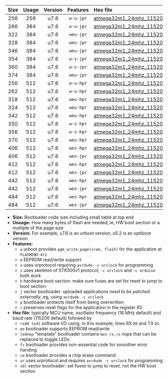 |Size|Usage|Version|Features|Hex file|
|:-:|:-:|:-:|:-:|:--|
|256|256|u7.6|`w-u-jpr`|[atmega32m1_24mhz_115200bps_rxb0_txb1_ur_vbl.hex](https://raw.githubusercontent.com/stefanrueger/urboot/main//atmega32m1_24mhz_115200bps_rxb0_txb1_ur_vbl.hex)|
|266|384|u7.6|`w-u-jpr`|[atmega32m1_24mhz_115200bps_rxb0_txb1_lednop_ur_vbl.hex](https://raw.githubusercontent.com/stefanrueger/urboot/main//atmega32m1_24mhz_115200bps_rxb0_txb1_lednop_ur_vbl.hex)|
|322|384|u7.6|`weu-jpr`|[atmega32m1_24mhz_115200bps_rxb0_txb1_ee_ur_vbl.hex](https://raw.githubusercontent.com/stefanrueger/urboot/main//atmega32m1_24mhz_115200bps_rxb0_txb1_ee_ur_vbl.hex)|
|328|384|u7.6|`weu-jpr`|[atmega32m1_24mhz_115200bps_rxb0_txb1_ee_lednop_ur_vbl.hex](https://raw.githubusercontent.com/stefanrueger/urboot/main//atmega32m1_24mhz_115200bps_rxb0_txb1_ee_lednop_ur_vbl.hex)|
|346|384|u7.6|`weu-jpr`|[atmega32m1_24mhz_115200bps_rxb0_txb1_ee_lednop_fr_ur_vbl.hex](https://raw.githubusercontent.com/stefanrueger/urboot/main//atmega32m1_24mhz_115200bps_rxb0_txb1_ee_lednop_fr_ur_vbl.hex)|
|354|384|u7.6|`w-s-jpr`|[atmega32m1_24mhz_115200bps_rxb0_txb1_vbl.hex](https://raw.githubusercontent.com/stefanrueger/urboot/main//atmega32m1_24mhz_115200bps_rxb0_txb1_vbl.hex)|
|360|384|u7.6|`w-s-jpr`|[atmega32m1_24mhz_115200bps_rxb0_txb1_lednop_vbl.hex](https://raw.githubusercontent.com/stefanrueger/urboot/main//atmega32m1_24mhz_115200bps_rxb0_txb1_lednop_vbl.hex)|
|374|384|u7.6|`weu-jpr`|[atmega32m1_24mhz_115200bps_rxb0_txb1_ee_lednop_fr_ce_ur_vbl.hex](https://raw.githubusercontent.com/stefanrueger/urboot/main//atmega32m1_24mhz_115200bps_rxb0_txb1_ee_lednop_fr_ce_ur_vbl.hex)|
|256|512|u7.6|`w-u-hpr`|[atmega32m1_24mhz_115200bps_rxb0_txb1_ur.hex](https://raw.githubusercontent.com/stefanrueger/urboot/main//atmega32m1_24mhz_115200bps_rxb0_txb1_ur.hex)|
|262|512|u7.6|`w-u-hpr`|[atmega32m1_24mhz_115200bps_rxb0_txb1_lednop_ur.hex](https://raw.githubusercontent.com/stefanrueger/urboot/main//atmega32m1_24mhz_115200bps_rxb0_txb1_lednop_ur.hex)|
|318|512|u7.6|`weu-hpr`|[atmega32m1_24mhz_115200bps_rxb0_txb1_ee_ur.hex](https://raw.githubusercontent.com/stefanrueger/urboot/main//atmega32m1_24mhz_115200bps_rxb0_txb1_ee_ur.hex)|
|324|512|u7.6|`weu-hpr`|[atmega32m1_24mhz_115200bps_rxb0_txb1_ee_lednop_ur.hex](https://raw.githubusercontent.com/stefanrueger/urboot/main//atmega32m1_24mhz_115200bps_rxb0_txb1_ee_lednop_ur.hex)|
|342|512|u7.6|`weu-hpr`|[atmega32m1_24mhz_115200bps_rxb0_txb1_ee_lednop_fr_ur.hex](https://raw.githubusercontent.com/stefanrueger/urboot/main//atmega32m1_24mhz_115200bps_rxb0_txb1_ee_lednop_fr_ur.hex)|
|350|512|u7.6|`w-s-hpr`|[atmega32m1_24mhz_115200bps_rxb0_txb1.hex](https://raw.githubusercontent.com/stefanrueger/urboot/main//atmega32m1_24mhz_115200bps_rxb0_txb1.hex)|
|356|512|u7.6|`w-s-hpr`|[atmega32m1_24mhz_115200bps_rxb0_txb1_lednop.hex](https://raw.githubusercontent.com/stefanrueger/urboot/main//atmega32m1_24mhz_115200bps_rxb0_txb1_lednop.hex)|
|370|512|u7.6|`weu-hpr`|[atmega32m1_24mhz_115200bps_rxb0_txb1_ee_lednop_fr_ce_ur.hex](https://raw.githubusercontent.com/stefanrueger/urboot/main//atmega32m1_24mhz_115200bps_rxb0_txb1_ee_lednop_fr_ce_ur.hex)|
|406|512|u7.6|`wes-hpr`|[atmega32m1_24mhz_115200bps_rxb0_txb1_ee.hex](https://raw.githubusercontent.com/stefanrueger/urboot/main//atmega32m1_24mhz_115200bps_rxb0_txb1_ee.hex)|
|406|512|u7.6|`wes-jpr`|[atmega32m1_24mhz_115200bps_rxb0_txb1_ee_vbl.hex](https://raw.githubusercontent.com/stefanrueger/urboot/main//atmega32m1_24mhz_115200bps_rxb0_txb1_ee_vbl.hex)|
|412|512|u7.6|`wes-hpr`|[atmega32m1_24mhz_115200bps_rxb0_txb1_ee_lednop.hex](https://raw.githubusercontent.com/stefanrueger/urboot/main//atmega32m1_24mhz_115200bps_rxb0_txb1_ee_lednop.hex)|
|412|512|u7.6|`wes-jpr`|[atmega32m1_24mhz_115200bps_rxb0_txb1_ee_lednop_vbl.hex](https://raw.githubusercontent.com/stefanrueger/urboot/main//atmega32m1_24mhz_115200bps_rxb0_txb1_ee_lednop_vbl.hex)|
|442|512|u7.6|`wes-hpr`|[atmega32m1_24mhz_115200bps_rxb0_txb1_ee_lednop_fr.hex](https://raw.githubusercontent.com/stefanrueger/urboot/main//atmega32m1_24mhz_115200bps_rxb0_txb1_ee_lednop_fr.hex)|
|442|512|u7.6|`wes-jpr`|[atmega32m1_24mhz_115200bps_rxb0_txb1_ee_lednop_fr_vbl.hex](https://raw.githubusercontent.com/stefanrueger/urboot/main//atmega32m1_24mhz_115200bps_rxb0_txb1_ee_lednop_fr_vbl.hex)|
|484|512|u7.6|`wes-hpr`|[atmega32m1_24mhz_115200bps_rxb0_txb1_ee_lednop_fr_ce.hex](https://raw.githubusercontent.com/stefanrueger/urboot/main//atmega32m1_24mhz_115200bps_rxb0_txb1_ee_lednop_fr_ce.hex)|
|484|512|u7.6|`wes-jpr`|[atmega32m1_24mhz_115200bps_rxb0_txb1_ee_lednop_fr_ce_vbl.hex](https://raw.githubusercontent.com/stefanrueger/urboot/main//atmega32m1_24mhz_115200bps_rxb0_txb1_ee_lednop_fr_ce_vbl.hex)|

- **Size:** Bootloader code size including small table at top end
- **Useage:** How many bytes of flash are needed, ie, HW boot section or a multiple of the page size
- **Version:** For example, u7.6 is an urboot version, o5.2 is an optiboot version
- **Features:**
  + `w` urboot provides `pgm_write_page(sram, flash)` for the application at `FLASHEND-4+1`
  + `e` EEPROM read/write support
  + `u` uses urprotocol requiring `avrdude -c urclock` for programming
  + `s` uses skeleton of STK500v1 protocol; `-c urclock` and `-c arduino` both work
  + `h` hardware boot section: make sure fuses are set for reset to jump to boot section
  + `j` vector bootloader: uploaded applications *need to be patched externally*, eg, using `avrdude -c urclock`
  + `p` bootloader protects itself from being overwritten
  + `r` preserves reset flags for the application in the register R2
- **Hex file:** typically MCU name, oscillator frequency (16 MHz default) and baud rate (115200 default) followed by
  + `rxd0 txd1` software I/O using, in this example, lines RX `D0` and TX `D1`
  + `ee` bootloader supports EEPROM read/write
  + `lednop` "template" bootloader contains `mov rx,rx` nops that can be replaced to toggle LEDs
  + `fr` bootloader provides non-essential code for smoother error handing
  + `ce` bootloader provides a chip erase command
  + `ur` uses urprotocol and requires `avrdude -c urclock` for programming
  + `vbl` vector bootloader: set fuses to jump to reset, not the HW boot section
